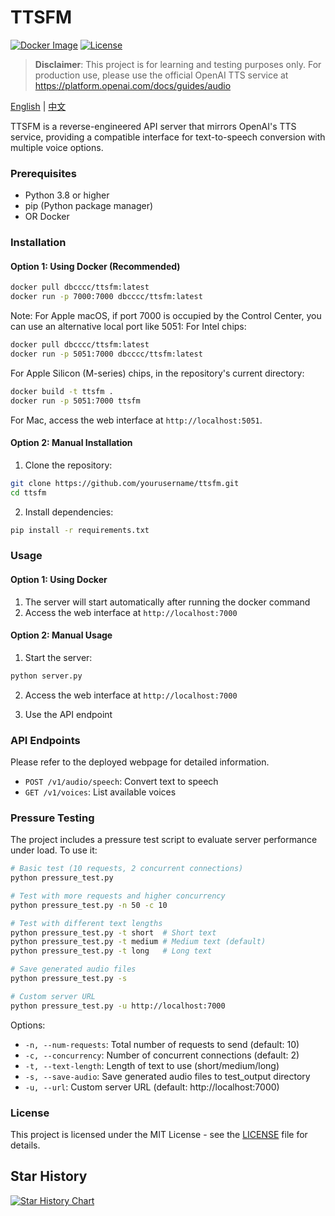 # TTSFM

[![Docker Image](https://img.shields.io/docker/pulls/dbcccc/ttsfm?style=flat-square)](https://hub.docker.com/r/dbcccc/ttsfm)
[![License](https://img.shields.io/github/license/dbccccccc/ttsfm?style=flat-square)](LICENSE)

> **Disclaimer**: This project is for learning and testing purposes only. For production use, please use the official OpenAI TTS service at https://platform.openai.com/docs/guides/audio

[English](README.md) | [中文](README_CN.md)

TTSFM is a reverse-engineered API server that mirrors OpenAI's TTS service, providing a compatible interface for text-to-speech conversion with multiple voice options.

### Prerequisites
- Python 3.8 or higher
- pip (Python package manager)
- OR Docker

### Installation

#### Option 1: Using Docker (Recommended)
```bash
docker pull dbcccc/ttsfm:latest
docker run -p 7000:7000 dbcccc/ttsfm:latest
```

Note:
For Apple macOS, if port 7000 is occupied by the Control Center, you can use an alternative local port like 5051:
For Intel chips:
```bash
docker pull dbcccc/ttsfm:latest
docker run -p 5051:7000 dbcccc/ttsfm:latest
```
For Apple Silicon (M-series) chips, in the repository's current directory:
```bash
docker build -t ttsfm .
docker run -p 5051:7000 ttsfm
```
For Mac, access the web interface at `http://localhost:5051`.

#### Option 2: Manual Installation
1. Clone the repository:
```bash
git clone https://github.com/yourusername/ttsfm.git
cd ttsfm
```

2. Install dependencies:
```bash
pip install -r requirements.txt
```

### Usage

#### Option 1: Using Docker
1. The server will start automatically after running the docker command
2. Access the web interface at `http://localhost:7000`

#### Option 2: Manual Usage
1. Start the server:
```bash
python server.py
```

2. Access the web interface at `http://localhost:7000`

3. Use the API endpoint

### API Endpoints
Please refer to the deployed webpage for detailed information.
- `POST /v1/audio/speech`: Convert text to speech
- `GET /v1/voices`: List available voices

### Pressure Testing
The project includes a pressure test script to evaluate server performance under load. To use it:

```bash
# Basic test (10 requests, 2 concurrent connections)
python pressure_test.py

# Test with more requests and higher concurrency
python pressure_test.py -n 50 -c 10

# Test with different text lengths
python pressure_test.py -t short  # Short text
python pressure_test.py -t medium # Medium text (default)
python pressure_test.py -t long   # Long text

# Save generated audio files
python pressure_test.py -s

# Custom server URL
python pressure_test.py -u http://localhost:7000
```

Options:
- `-n, --num-requests`: Total number of requests to send (default: 10)
- `-c, --concurrency`: Number of concurrent connections (default: 2)
- `-t, --text-length`: Length of text to use (short/medium/long)
- `-s, --save-audio`: Save generated audio files to test_output directory
- `-u, --url`: Custom server URL (default: http://localhost:7000)

### License
This project is licensed under the MIT License - see the [LICENSE](LICENSE) file for details.

## Star History

[![Star History Chart](https://api.star-history.com/svg?repos=dbccccccc/ttsfm&type=Date)](https://www.star-history.com/#dbccccccc/ttsfm&Date)